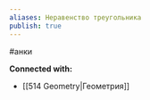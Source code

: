 ```yaml
---
aliases: Неравенство треугольника
publish: true
---
```

#анки















**Connected with:**
- [[514 Geometry|Геометрия]]

